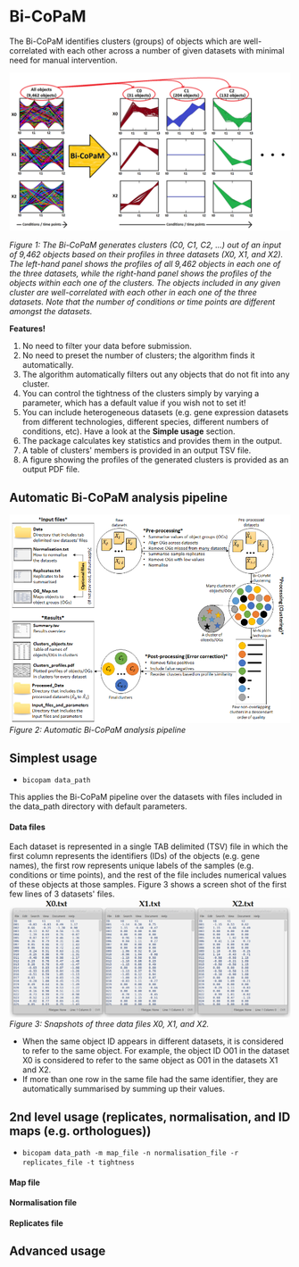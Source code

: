 # Bi-CoPaM
The Bi-CoPaM identifies clusters (groups) of objects which are well-correlated with each other across a number of given datasets with minimal need for manual intervention.

![Clusters](Images/Clusters.png)

*Figure 1: The Bi-CoPaM generates clusters (C0, C1, C2, ...) out of an input of 9,462 objects based on their profiles in three datasets (X0, X1, and X2). The left-hand panel shows the profiles of all 9,462 objects in each one of the three datasets, while the right-hand panel shows the profiles of the objects within each one of the clusters. The objects included in any given cluster are well-correlated with each other in each one of the three datasets. Note that the number of conditions or time points are different amongst the datasets.*

**Features!**

1. No need to filter your data before submission.
2. No need to preset the number of clusters; the algorithm finds it automatically.
3. The algorithm automatically filters out any objects that do not fit into any cluster.
4. You can control the tightness of the clusters simply by varying a parameter, which has a default value if you wish not to set it!
5. You can include heterogeneous datasets (e.g. gene expression datasets from different technologies, different species, different numbers of conditions, etc). Have a look at the **Simple usage** section.
5. The package calculates key statistics and provides them in the output.
6. A table of clusters' members is provided in an output TSV file.
7. A figure showing the profiles of the generated clusters is provided as an output PDF file.

## Automatic Bi-CoPaM analysis pipeline
![Bi-CoPaM workflow](Images/Workflow_PyPkg.png)
*Figure 2: Automatic Bi-CoPaM analysis pipeline*

## Simplest usage
- `bicopam data_path`

This applies the Bi-CoPaM pipeline over the datasets with files included in the data_path directory with default parameters.

#### Data files
Each dataset is represented in a single TAB delimited (TSV) file in which the first column represents the identifiers
(IDs) of the objects (e.g. gene names), the first row represents unique labels of the samples (e.g. conditions or time
points), and the rest of the file includes numerical values of these objects at those samples. Figure 3 shows a screen 
shot of the first few lines of 3 datasets' files.
![Data_simple](Images/Data_simple.png)
*Figure 3: Snapshots of three data files X0, X1, and X2.*

* When the same object ID appears in different datasets, it is considered to refer to the same object. For example, the
object ID O01 in the dataset X0 is considered to refer to the same object as O01 in the datasets X1 and X2.
* If more than one row in the same file had the same identifier, they are automatically summarised by summing up their values.

## 2nd level usage (replicates, normalisation, and ID maps (e.g. orthologues))
- `bicopam data_path -m map_file -n normalisation_file -r replicates_file -t tightness`


#### Map file

#### Normalisation file

#### Replicates file

## Advanced usage

